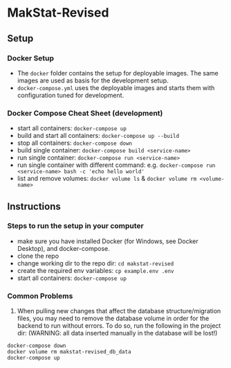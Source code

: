 # MakStat-Revised

## Setup
### Docker Setup
- The `docker` folder contains the setup for deployable images.
  The same images are used as basis for the development setup.
- `docker-compose.yml` uses the deployable images and starts
  them with configuration tuned for development.
### Docker Compose Cheat Sheet (development)
- start all containers: `docker-compose up`
- build and start all containers: `docker-compose up --build`
- stop all containers: `docker-compose down`
- build single container: `docker-compose build <service-name>`
- run single container: `docker-compose run <service-name>`
- run single container with different command: e.g. `docker-compose run <service-name> bash -c 'echo hello world'`
- list and remove volumes: `docker volume ls` & `docker volume rm <volume-name>`

## Instructions
### Steps to run the setup in your computer
- make sure you have installed Docker (for Windows, see Docker Desktop), and docker-compose. 
- clone the repo
- change working dir to the repo dir: `cd makstat-revised`
- create the required env variables: `cp example.env .env`
- start all containers: `docker-compose up`

### Common Problems
1. When pulling new changes that affect the database structure/migration files, you may need to remove the database volume in order for the backend to run without errors. To do so, run the following in the project dir:
(WARNING: all data inserted manually in the database will be lost!)
```
docker-compose down
docker volume rm makstat-revised_db_data
docker-compose up
```

